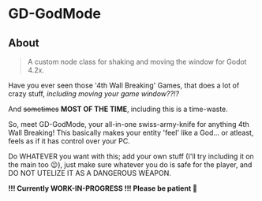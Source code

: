 # GD-GodMode

## About
> A custom node class for shaking and moving the window for Godot 4.2x. 

Have you ever seen those '4th Wall Breaking' Games, that does a lot of crazy stuff, *including moving your game window??!?*

And ~~sometimes~~ **MOST OF THE TIME**, including this is a time-waste.

So, meet GD-GodMode, your all-in-one swiss-army-knife for anything 4th Wall Breaking! This basically makes your entity 'feel' like a God... or atleast, feels as if it has control over your PC.

Do WHATEVER you want with this; add your own stuff (I'll try including it on the main too 😉), just make sure whatever you do is safe for the player, and DO NOT UTELIZE IT AS A DANGEROUS WEAPON.

**!!! Currently WORK-IN-PROGRESS !!! Please be patient 🤌**
